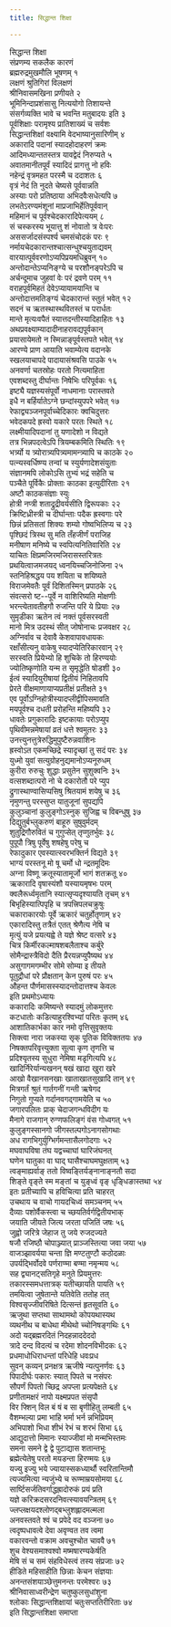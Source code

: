 ```yaml
---
title: सिद्धान्त शिक्षा

---
```

सिद्धान्त शिक्षा  
संप्रणम्य सकलैक कारणं  
ब्रह्मरुद्रमुखमौलि भूषणम् १  
लक्षणं श्रुतिगिरां विलक्षणं  
श्रीनिवासमखिना प्रणीयते २  
भूमिनिन्दाप्रशंसासु नित्ययोगो तिशायन्ते  
संसर्गव्यक्ति भावे च भवन्ति मतुबादयः इति ३  
पूर्वशिक्षाः परामृश्य प्रातिशाख्यं च सर्वशः  
सिद्धान्तशिक्षां वक्ष्यामि वेदभाष्यानुसारिणीम् ४  
अकारादि पदानां स्यादहोदाहरणं क्रमः  
आदिमध्यान्ततस्तत्र यावद्वेदं निरुप्यते ५  
अवातमानीतपूर्वं स्यादिदं प्रागत्तु नो हविः  
नहेन्द्रं वृत्रमहत परस्मै च ददाशतः ६  
वृत्रं नेदं ति नुदते चेष्यसे पूर्ववान्नति  
अस्याः परो प्रतिष्ठाया अभिदवैःसधेत्यपि ७  
लभतेऽरण्यमंशूनां माप्रजाभिर्हेतिपूर्ववान्  
महिमानं च पूर्वश्चेदकारादिपेत्ययम् ८  
सं चस्करस्य भूयात्तु शं नोवातो त्र वेःपरः  
अससर्जादसंस्पर्श्य चमसंचोदकं परः ९  
नर्मायचेदकारान्तश्चात्सन्धुश्चयुताद्यवम्  
वारयात्पूर्ववरणोऽप्यपिप्रयमधिब्रुवन् १०  
अन्तोदान्तेऽप्यनिङ्ग्ये च परशौनङ्परेऽपि च  
अर्चन्दूमाच जुहवां वेः परं द्रवणे परम् ११  
वराहपूर्वमिहतं देवेऽप्यायामयान्ति च  
अन्तोदात्तमतिङ्ग्यं चेदकारान्तं स्तुतं भवेत् १२  
सदनं च ऋतस्थास्थवितस्तं च परार्धतः  
मान्ते मृत्यःवपैतं स्यात्तदन्तीस्यादिहाहितः १३  
अथप्रवक्ष्याम्यादादीनाहरावद्यपूर्वकान्  
प्रयासायेमतो न स्मिन्नाङ्पूर्वस्तपते भवेत् १४  
आरण्ये प्राण आयाति भवाम्येत्य वदानके  
स्खलयाचापदे पादायासंश्रवसि पाउके १५  
अनवर्णा चतस्रोहः परतो नित्यमाहिता  
एवशब्दस्तु दीर्घान्तः निषेभिः परिपूर्वकः १६  
इष्ट्यै यज्ञस्यसंपूर्वो नाधमानाः परास्तवते  
इधै न बर्हिर्यातेऽग्ने छन्दांस्युपपरे भवेत् १७  
रेफाद्व्यञ्जनपूर्वाच्चेदिकारः क्वचिदुत्तरः  
भवेदकपदे ह्रस्वो यकारे परतः स्थिते १८  
लक्ष्मीयादिपदानां तु यणादेशो न विद्यते  
तत्र भिन्नपदत्वेऽपि त्रियम्बकमिति स्थितिः १९  
भर्त्र्यो य त्र्योरात्र्यपित्र्यमामन्त्र्यापि च काठके २०  
पत्न्यस्वर्धिष्ण्य तन्वां च स्युर्यणादेशसंयुताः  
संज्ञानमपि लोकोऽसि तुभ्यं भद्रं सहेति च  
पञ्चैते पूर्विकैः प्रोक्ताः काठका इत्युदीरिताः २१  
अष्टौ काठकसंज्ञाः स्युः  
होत्री नप्त्री शताद्रुद्रीवर्यसीति द्विरूपकाः २२  
क्रिष्टिध्रीस्त्री च दीर्घान्ताः पदैक ह्रस्वगाः परे  
छिन्नं प्रतिसतां शिक्यः शम्यो गोष्वभिलिप्य च २३  
पृश्छिदं त्रिस्थ सु मति तँहजीर्णं पराजिह  
मनीषाण मनिष्ये च स्वपित्यनितिवारिति २४  
याचितः क्षिप्रमजिरमजिरासस्तरित्रतः  
प्रथयित्वाजमजयद् ध्वनयिच्चजिनोजिना २५  
स्तनिहिश्रद्धय पय शयिता च शयिष्यते  
विराजमेवतैः पूर्वं दिशितस्मिन् प्रपाठके २६  
संवत्सरो ष्ट--पूर्वे न वाशिरिष्यति मोक्षणीः  
भरन्त्येतावतीहगौ रुजन्ति परि ये प्रियाः २७  
सुमृडीका ऋतेन त्वं नक्तं पूर्वसरस्वती  
मानो मित्र उदस्थं सीत् जोषोनाचः प्रजवक्षर २८  
अग्निर्वाव च देवावै केशवापावधायकः  
रक्षाँसीत्यनु वाकेषु स्यादप्येतिरिकारवान् २९  
सरस्वति प्रियेभ्यो हि शुचिके तो हिरण्ययोः  
ज्योतिष्कृणोति यन्म त सृमृद्धेति षोडशी ३०  
ईत्वं स्यादियुरीषायां द्वितीयं निहितावपि  
प्रेरते वीक्षमाणायाप्यप्रतीक्षं प्रतीक्षते ३१  
एव पूर्वोऽग्निहोत्रीस्यादप्लीद्वीपिसमावति  
मयपूर्वश्च दधती प्ररोहन्ति महिष्यपि ३२  
धावतेः प्रगुकारादिः इष्टकायाः परोऽप्युप  
पृथिवीमन्नमेषायां व्रतं धत्ते श्वमुतरः ३३  
उनत्त्युनत्तुत्रेरुद्धिमुपुष्टैरुन्नवाशिनः  
ह्रस्वोऽत एकमच्छिद्रे स्यादृच्छां तु सदं परः ३४  
युध्मो युवां सत्युग्रोहनुद्यमानोऽप्यनूरुधम्  
कुरीरा रुरुचुः शुद्धाः प्रसुतेन सुशुक्वनिः ३५  
वत्सशब्दात्परो नो चे दकारोतौ परे प्युप  
द्रुगास्थाण्वासिप्पसिषु श्रितयामं शयेषु च ३६  
नृमुणन्तु परस्सुप्त यातुजूनां सुपद्यपि  
कुलुञ्चानां कुलुङ्गोऽस्नुक् सुजिह्व च विबन्धुषु ३७  
दिद्युतुर्बभ्लुकरुणं बाहूरु सुषुवुर्मदम्  
शुतुद्रिगौरुवितं च गुगुप्सेत् तृप्णुतर्भुवः ३८  
पुपूपौ त्रिषु पूर्वेषु शषहेषु परेषु च  
रेफादुकार एवस्यात्स्वरभक्तिर्न विद्यते ३९  
भाग्यं परस्तनू मो षू चर्मो धो न्द्रतमूदिमः  
अग्ना विष्णू क्रतूस्यातामूर्जो भागं शतक्रतू ४०  
ऋकारादि वृषास्यंशौ यस्यायमृषभः परम्  
क्वलैरूर्ध्वमृतानि स्यात्सृप्यदृश्यायति तृचम् ४१  
बिभृहिस्यात्पिपृहि च त्रपत्त्रिपलचक्रुषुः  
चकाराकारयोः पूर्वे ऋकारं चतुर्होतृणाम् ४२  
एकारादिस्तु तत्रैतं एतत् श्रेणैत्य नेषि च  
मृत्युं यजे प्रयत्यह्वे ते यज्ञे श्रेष्ट वत्सरे ४३  
चित्र किर्मीरकल्माषशबलैताश्च कर्बुरे  
सोमैन्द्रास्त्रैविदो दैति प्रैरयन्नप्युपैष्यथ ४४  
असुगागमगम्भीर सोमे सोम्या इ तीयते  
पूतुद्रौधां परे प्रौक्षतान् केन पुरुषं परः ४५  
औहन्त पौर्णमासस्स्यादन्तोदात्तश्च केवलः  
इति प्रथमोऽध्यायः  
ककारादिः कमिष्यन्ते स्यादमुं लोकमुत्तरः  
कटधातोः कडित्याहुरश्विभ्यां परितः कृतम् ४६  
आशातिकार्भका कार नमो वृत्तिसुवृक्तयः  
सिक्त्वा नारा जकस्या सृक् पूतिक विविक्ततयः ४७  
निषक्तपरिवृत्त्युक्ता सूत्वा कृण तृणत्ति च  
प्रदिश्यृतस्य सुधुरा नेमिषा मडृगित्यपि ४८  
खादिर्निरेर्यान्यखनन् षखं खादा खुरा खरे  
आखो वैखानसनखाः खाताखातसुखादि तान् ४९  
मित्रगर्तं श्रुतं गार्तगनीं गन्ती ऋषेगद  
निगुतो गुप्यते गर्दानवगद्गामयेति च ५०  
जगारपलितः प्राक् चेदाजगन्धविदीग यः  
मैनागे राजगान् रुग्णफलिङ्गं वंस गोध्वगत् ५१  
कुलुङ्गस्सानगो जीगस्तल्पगोऽनागसोगथाः  
अध रागभिगुर्युग्भिर्गमन्तासैलगोदगाः ५२  
मघवाघविषा तंघ यद्वच्चाघां घारिजंघनत्  
घणेन घातुका वा घाद् घासैश्चाघमघुक्षताम् ५३  
त्वङ्माह्यर्वाङ् ततो विष्वङ्तिर्यङ्नानाङ्नतौ सदा  
शिङ्ते वृङ्ते स्म मङ्तां च युङ्ध्वं वृङ् धृङ्धिङास्तथा ५४  
इतः प्रतीच्यापि च हविचित्या प्रति चाहरत्  
उचथाय च वाचो गायदचिध्वं समञ्चनम् ५५  
दैव्याः पशोर्वैकस्त्वा च च्छयतिर्वर्गद्वितीयभाक्  
जयाति जीयते जित्य जरता पजितिं जषः ५६  
जुह्वो जरित्रे जेहाज तु जये रुजदज्यते  
षजौ रजिष्ठौ चोपाञ्ज्यात् प्राञ्जस्तित्या जवा जया ५७  
वाजञ्झावर्यया चन्ता ज्ञि मण्टतुण्टौ कठोदळाः  
उपर्यद्भिर्वोदवे पर्णराण्मा बण्मा नमृन्मय ५८  
सह द्व्यानट्सतिगृहे मनुते प्रियमुत्तरः  
तकारस्समधत्तात्रक् यतीच्छायति पायति ५९  
तमयित्वा जुषेतान्ते यतिवेति ततोह तत्  
विश्वसृज्जीवरिषिते दित्सन्तं हृतसूवति ६०  
ऋजुथा सप्तथा साथामथो कोपयथास्यथ  
व्यथनीथ च बाधेथा मीथेथो च्चोनिषङ्गथिः ६१  
अदो यद्ब्रह्मरदितं निदहन्नाददेददो  
त्रादे दन्द विदत्यं च रदेमा शोदनविभीदकः ६२  
प्रधमाधोधिराधन्तां परिधेहि धवःप्रध  
सुवन् कव्यन् प्रनक्षत्र ऋजीषे न्यत्पुनर्णवः ६३  
पिपादीर्घः पकारः स्यात् पिपते च नसंपरः  
सौपर्णं पिपतो च्छिद्र अपप्ला प्रत्यपेक्षते ६४  
प्रणीतामक्षरं नापो यक्ष्मप्रपत संसृपौ  
विर फ्शिन् विल बं षं ब सा बृणीहितु लम्बती ६५  
वैशम्भल्या प्रमा भाहि भर्मा भर्न न्नभिप्रियम्  
अभिपाशो भिधा शीभं रेभं च शरभं सिभा ६६  
आद्युदात्तो मिमानः स्याज्जीवां मो मन्मभिस्तमः  
समना समने द्वे द्वे पुटाद्यास शतान्तभूः  
ब्रह्मेत्येतेषु परतो मयडन्ता हिरण्मयः ६७  
यज्यु इज्यु भये ज्यायास्सकध्यार्थौ स्वरितान्तिमौ  
त्यज्यमित्या न्यजुंभ्ये च रूण्माम्रयसोमया ६८  
सार्ष्टिसर्जतिवर्गाद्धह्रादोरुकं प्रयं प्रति  
यज्ञे करिक्रदसरदनिवत्स्यावयन्त्रितम् ६९  
ज्लप्लक्षयदश्लोणद्बभ्लुशह्लादमल्मला  
अनवस्तवते श्वं च प्रपेदे वद वञ्जना ७०  
त्वदृष्पधावत्वे देवा अवृण्वत तव त्वमा  
वकारवन्तो वक्राम अवचुश्चोत चाववै ७१  
शुच वेश्यसमाश्वश्वो मष्मषारण्यकेर्षति  
मेषि सं च समं संहविधेस्त्वं तस्य संप्रजाः ७२  
हीडिते महिसाहीति छिन्नाः केचन संज्ञयाः  
अनन्तसंशयाञ्छेत्तुमनन्तः परमेश्वरः ७३  
श्रीनिवासाध्वरीन्द्रेण चतुष्कुलसुधांशुना  
श्लोकाः सिद्धान्तशिक्षायां चतुःसप्ततिरीरिताः ७४  
              इति सिद्धान्तशिक्षा समाप्ता
